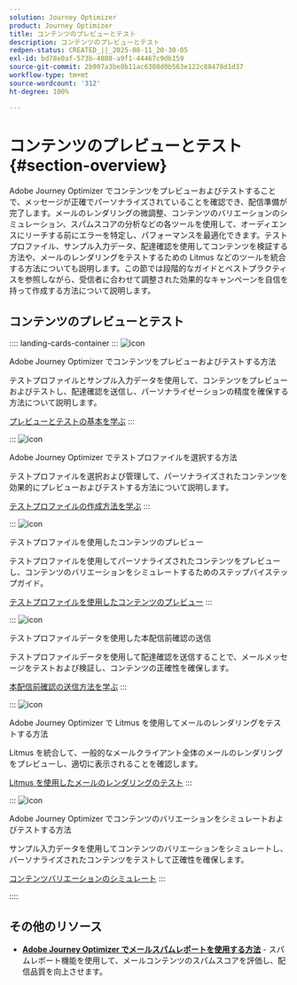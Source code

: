 ```yaml
---
solution: Journey Optimizer
product: Journey Optimizer
title: コンテンツのプレビューとテスト
description: コンテンツのプレビューとテスト
redpen-status: CREATED_||_2025-08-11_20-30-05
exl-id: bd78e0af-573b-4880-a9f1-44467c9db159
source-git-commit: 2b907a3be8b11ac6308d0b563e122c88478d1d37
workflow-type: tm+mt
source-wordcount: '312'
ht-degree: 100%

---
```


# コンテンツのプレビューとテスト{#section-overview}

Adobe Journey Optimizer でコンテンツをプレビューおよびテストすることで、メッセージが正確でパーソナライズされていることを確認でき、配信準備が完了します。メールのレンダリングの微調整、コンテンツのバリエーションのシミュレーション、スパムスコアの分析などの各ツールを使用して、オーディエンスにリーチする前にエラーを特定し、パフォーマンスを最適化できます。テストプロファイル、サンプル入力データ、配達確認を使用してコンテンツを検証する方法や、メールのレンダリングをテストするための Litmus などのツールを統合する方法についても説明します。この節では段階的なガイドとベストプラクティスを参照しながら、受信者に合わせて調整された効果的なキャンペーンを自信を持って作成する方法について説明します。

## コンテンツのプレビューとテスト

:::: landing-cards-container
:::
![icon](https://cdn.experienceleague.adobe.com/icons/circle-play.svg)

Adobe Journey Optimizer でコンテンツをプレビューおよびテストする方法

テストプロファイルとサンプル入力データを使用して、コンテンツをプレビューおよびテストし、配達確認を送信し、パーソナライゼーションの精度を確保する方法について説明します。

[プレビューとテストの基本を学ぶ](../using/content-management/preview-test.md)
:::

:::
![icon](https://cdn.experienceleague.adobe.com/icons/list-check.svg)

Adobe Journey Optimizer でテストプロファイルを選択する方法

テストプロファイルを選択および管理して、パーソナライズされたコンテンツを効果的にプレビューおよびテストする方法について説明します。

[テストプロファイルの作成方法を学ぶ](../using/content-management/test-profiles.md)
:::

:::
![icon](https://cdn.experienceleague.adobe.com/icons/bullseye.svg)

テストプロファイルを使用したコンテンツのプレビュー

テストプロファイルを使用してパーソナライズされたコンテンツをプレビューし、コンテンツのバリエーションをシミュレートするためのステップバイステップガイド。

[テストプロファイルを使用したコンテンツのプレビュー](../using/content-management/preview.md)
:::

:::
![icon](https://cdn.experienceleague.adobe.com/icons/envelope.svg)

テストプロファイルデータを使用した本配信前確認の送信

テストプロファイルデータを使用して配達確認を送信することで、メールメッセージをテストおよび検証し、コンテンツの正確性を確保します。

[本配信前確認の送信方法を学ぶ](../using/content-management/proofs.md)
:::

:::
![icon](https://cdn.experienceleague.adobe.com/icons/eye.svg)

Adobe Journey Optimizer で Litmus を使用してメールのレンダリングをテストする方法

Litmus を統合して、一般的なメールクライアント全体のメールのレンダリングをプレビューし、適切に表示されることを確認します。

[Litmus を使用したメールのレンダリングのテスト](../using/content-management/rendering.md)
:::

:::
![icon](https://cdn.experienceleague.adobe.com/icons/code-branch.svg)

Adobe Journey Optimizer でコンテンツのバリエーションをシミュレートおよびテストする方法

サンプル入力データを使用してコンテンツのバリエーションをシミュレートし、パーソナライズされたコンテンツをテストして正確性を確保します。

[コンテンツバリエーションのシミュレート](../using/test-approve/simulate-sample-input.md)
:::

::::


## その他のリソース

- **[Adobe Journey Optimizer でメールスパムレポートを使用する方法](../using/content-management/spam-report.md)** - スパムレポート機能を使用して、メールコンテンツのスパムスコアを評価し、配信品質を向上させます。
